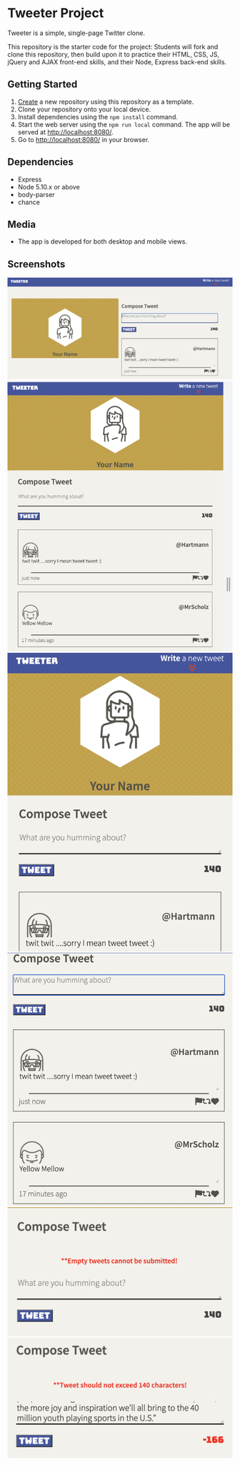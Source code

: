 # Tweeter Project

Tweeter is a simple, single-page Twitter clone.

This repository is the starter code for the project: Students will fork and clone this repository, then build upon it to practice their HTML, CSS, JS, jQuery and AJAX front-end skills, and their Node, Express back-end skills.

## Getting Started

1. [Create](https://docs.github.com/en/repositories/creating-and-managing-repositories/creating-a-repository-from-a-template) a new repository using this repository as a template.
2. Clone your repository onto your local device.
3. Install dependencies using the `npm install` command.
3. Start the web server using the `npm run local` command. The app will be served at <http://localhost:8080/>.
4. Go to <http://localhost:8080/> in your browser.

## Dependencies

- Express
- Node 5.10.x or above
- body-parser
- chance

## Media

- The app is developed for both desktop and mobile views.

## Screenshots

![Screenshot of desktop view](https://github.com/MedaGrande/tweeter/blob/master/docs/desktop%20view.png)
![Screenshot of mobile view](https://github.com/MedaGrande/tweeter/blob/master/docs/mobile%20view.png)
![Screenshot of tweet box](https://github.com/MedaGrande/tweeter/blob/master/docs/tweet%20box.png)
![Screenshot of tweets](https://github.com/MedaGrande/tweeter/blob/master/docs/tweets%20preview.png)
![Screenshot depicting error message for empty tweets](https://github.com/MedaGrande/tweeter/blob/master/docs/empty%20tweets.png)
![Screenshot depicting error message for exceeding characters](https://github.com/MedaGrande/tweeter/blob/master/docs/character%20exceeding.png)
